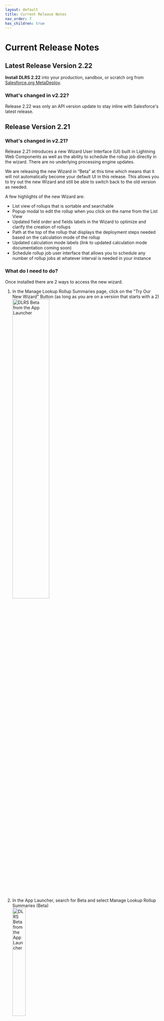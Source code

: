 ```yaml
---
layout: default
title: Current Release Notes
nav_order: 7
has_children: true
---
```


# Current Release Notes

## Latest Release Version 2.22
**Install DLRS 2.22** into your production, sandbox, or scratch org from [Salesforce.org MetaDeploy](https://install.salesforce.org/products/dlrs/latest). 

### What's changed in v2.22?
Release 2.22 was only an API version update to stay inline with Salesforce's latest release.

## Release Version 2.21

### What's changed in v2.21?
Release 2.21 introduces a new Wizard User Interface (UI) built in Lightning Web Components as well as the ability to schedule the rollup job directly in the wizard. There are no underlying processing engine updates. 

We are releasing the new Wizard in “Beta” at this time which means that it will not automatically become your default UI in this release. This allows you to try out the new Wizard and still be able to switch back to the old version as needed. 

A few highlights of the new Wizard are: 
* List view of rollups that is sortable and searchable 
* Popup modal to edit the rollup when you click on the name from the List View
* Updated field order and fields labels in the Wizard to optimize and clarify the creation of rollups
* Path at the top of the rollup that displays the deployment steps needed based on the calculation mode of the rollup 
* Updated calculation mode labels (link to updated calculation mode documentation coming soon) 
* Schedule rollup job user interface that allows you to schedule any number of rollup jobs at whatever interval is needed in your instance 

### What do I need to do?
Once installed there are 2 ways to access the new wizard.
1. In the Manage Lookup Rollup Summaries page, click on the "Try Our New Wizard" Button (as long as you are on a version that starts with a 2)<br>
   <img src="../assets/images/v2_21/TryOurNewWizard.png" width="50%" alt="DLRS Beta from the App Launcher">
2. In the App Launcher, search for Beta and select Manage Lookup Rollup Summaries (Beta)<br>
   <img src="../assets/images/v2_21/dlrs_beta_v2_21_app_launcher.png" width="30%" alt="DLRS Beta from the App Launcher">


### Documentation
See a full walk through of the new Wizard on the [new Getting Started for version 2.21 page](https://sfdo-community-sprints.github.io/DLRS-Documentation/User%20Guide/getting_started_v2_21.html)<br>
For deploying and scheduling see the [Deploying and Scheduling Rollups for version 2.21 page](https://sfdo-community-sprints.github.io/DLRS-Documentation/User%20Guide/scheduling_rollups_v2_21.html)

### Contributors
Thank you to the team who has worked for months on this new Wizard, especially **Anthony Heber** for leading the development effort for the redesign of the Wizard. 
* Jim Bartek
* Aaron George 
* Scott Fenton 
* Brad Dins (special shout out for writing the Getting Started documentation for the new Wizard) 
* Amanda Styles (for writng instructions on how to move from version 1 - Custom Object to version 2 - Custom Metadata) 
* Shari Carlson
* Nick Lindberg 
* Michael Kolodner

And the testing team at the NYC April 24 Sprint 
* Ezra LaFleur
* Tania Ortiz-Ashby
* Jill Goldenberg
* Aaron Crossman
* Amanda Styles 
* Bryan Graves 
* Michael Kolodner
* Alexander Lapa 
* Emilie Mayoden
* Shari Carlson
* Jacky Nolan

### Pull Requests/GutHub Issues Resolved in this Release

**Critical Changes**
* Change use a wrapper class to communicate with the LWCs, enabling the LWCs to be mostly namespace agnostic. [PR1441](https://github.com/SFDO-Community/declarative-lookup-rollup-summaries/pull/1441)
* Change to not directly import PE object and fields. They are corrupted by the platform. Instead import another object and use that to discover the namespace, if present. [PR1442](https://github.com/SFDO-Community/declarative-lookup-rollup-summaries/pull/1442)
* Improve record interaction flows with by re-opening after record save. [PR1446](https://github.com/SFDO-Community/declarative-lookup-rollup-summaries/pull/1446)
* Change cronstrue lib to load as part of the component instead of from Static Resources [PR1451](https://github.com/SFDO-Community/declarative-lookup-rollup-summaries/pull/1451)
* LWC Wizard not correctly display next scheduled full calculation [PR1468](https://github.com/SFDO-Community/declarative-lookup-rollup-summaries/pull/1468)
* LWC Wizard overwrites record for duplicated API Name [PR1468](https://github.com/SFDO-Community/declarative-lookup-rollup-summaries/pull/1468)

**Changes**
* Also added loading spinner and cleaned up prop usage. [PR1451](https://github.com/SFDO-Community/declarative-lookup-rollup-summaries/pull/1451)
* Move toast handling out of modal and add error capture [PR1453](https://github.com/SFDO-Community/declarative-lookup-rollup-summaries/pull/1453)
* Add Apex tests for code added to support the new LWC Wizard [PR1454](https://github.com/SFDO-Community/declarative-lookup-rollup-summaries/pull/1454)
* Update OSS Credits for pre-existing software [PR1455](https://github.com/SFDO-Community/declarative-lookup-rollup-summaries/pull/1455)
* Label and API Name should be limited to 40 characters and block save on error [PR1468](https://github.com/SFDO-Community/declarative-lookup-rollup-summaries/pull/1468)
* Clarify messaging for Outstanding Scheduled Items [PR1468](https://github.com/SFDO-Community/declarative-lookup-rollup-summaries/pull/1468)
* Fix typos [PR1468](https://github.com/SFDO-Community/declarative-lookup-rollup-summaries/pull/1468)
* Edit screen shouldn't use collapsible sections except for Advanced [PR1468](https://github.com/SFDO-Community/declarative-lookup-rollup-summaries/pull/1468)
* Path should reserve space to limit UI shift [PR1468](https://github.com/SFDO-Community/declarative-lookup-rollup-summaries/pull/1468)
* Schedule Wizard: Improve title and Tagline [PR1468](https://github.com/SFDO-Community/declarative-lookup-rollup-summaries/pull/1468)
* Schedule Wizard: Manage error states for poorly configured custom and for Schedule Items at max for org [PR1468](https://github.com/SFDO-Community/declarative-lookup-rollup-summaries/pull/1468)
* If deployment fails, editor modal should be restored to edited state [PR1468](https://github.com/SFDO-Community/declarative-lookup-rollup-summaries/pull/1468)

